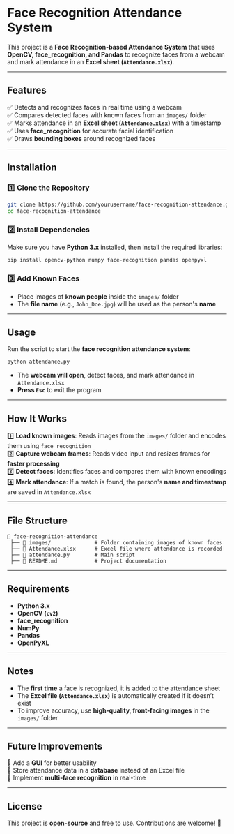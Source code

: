 # **Face Recognition Attendance System**  

This project is a **Face Recognition-based Attendance System** that uses **OpenCV, face_recognition, and Pandas** to recognize faces from a webcam and mark attendance in an **Excel sheet (`Attendance.xlsx`)**.  

---

## **Features**  

✅ Detects and recognizes faces in real time using a webcam  
✅ Compares detected faces with known faces from an `images/` folder  
✅ Marks attendance in an **Excel sheet (`Attendance.xlsx`)** with a timestamp  
✅ Uses **face_recognition** for accurate facial identification  
✅ Draws **bounding boxes** around recognized faces  

---

## **Installation**  

### **1️⃣ Clone the Repository**  
```bash
git clone https://github.com/yourusername/face-recognition-attendance.git
cd face-recognition-attendance
```

### **2️⃣ Install Dependencies**  
Make sure you have **Python 3.x** installed, then install the required libraries:  
```bash
pip install opencv-python numpy face-recognition pandas openpyxl
```

### **3️⃣ Add Known Faces**  
- Place images of **known people** inside the `images/` folder  
- The **file name** (e.g., `John_Doe.jpg`) will be used as the person's **name**  

---

## **Usage**  

Run the script to start the **face recognition attendance system**:  
```bash
python attendance.py
```
- The **webcam will open**, detect faces, and mark attendance in `Attendance.xlsx`  
- **Press `Esc`** to exit the program  

---

## **How It Works**  

1️⃣ **Load known images**: Reads images from the `images/` folder and encodes them using `face_recognition`  
2️⃣ **Capture webcam frames**: Reads video input and resizes frames for **faster processing**  
3️⃣ **Detect faces**: Identifies faces and compares them with known encodings  
4️⃣ **Mark attendance**: If a match is found, the person's **name and timestamp** are saved in `Attendance.xlsx`  

---

## **File Structure**  

```
📂 face-recognition-attendance  
 ├── 📂 images/              # Folder containing images of known faces  
 ├── 📝 Attendance.xlsx      # Excel file where attendance is recorded  
 ├── 📜 attendance.py        # Main script  
 ├── 📜 README.md            # Project documentation  
```

---

## **Requirements**  

- **Python 3.x**  
- **OpenCV (`cv2`)**  
- **face_recognition**  
- **NumPy**  
- **Pandas**  
- **OpenPyXL**  

---

## **Notes**  

- The **first time** a face is recognized, it is added to the attendance sheet  
- The **Excel file (`Attendance.xlsx`)** is automatically created if it doesn’t exist  
- To improve accuracy, use **high-quality, front-facing images** in the `images/` folder  

---

## **Future Improvements**  

🔹 Add a **GUI** for better usability  
🔹 Store attendance data in a **database** instead of an Excel file  
🔹 Implement **multi-face recognition** in real-time  

---

## **License**  

This project is **open-source** and free to use. Contributions are welcome! 🚀  
